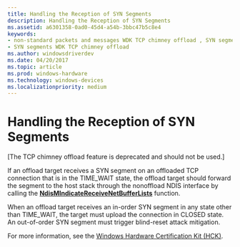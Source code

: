 ```yaml
---
title: Handling the Reception of SYN Segments
description: Handling the Reception of SYN Segments
ms.assetid: a6301358-0ad0-45d4-a54b-3bbc47b5c8e4
keywords:
- non-standard packets and messages WDK TCP chimney offload , SYN segments
- SYN segments WDK TCP chimney offload
ms.author: windowsdriverdev
ms.date: 04/20/2017
ms.topic: article
ms.prod: windows-hardware
ms.technology: windows-devices
ms.localizationpriority: medium
---
```


# Handling the Reception of SYN Segments


\[The TCP chimney offload feature is deprecated and should not be used.\]

If an offload target receives a SYN segment on an offloaded TCP connection that is in the TIME\_WAIT state, the offload target should forward the segment to the host stack through the nonoffload NDIS interface by calling the [**NdisMIndicateReceiveNetBufferLists**](https://msdn.microsoft.com/library/windows/hardware/ff563598) function.

When an offload target receives an in-order SYN segment in any state other than TIME\_WAIT, the target must upload the connection in CLOSED state. An out-of-order SYN segment must trigger blind-reset attack mitigation.

For more information, see the [Windows Hardware Certification Kit (HCK)](https://go.microsoft.com/fwlink/p/?LinkId=733613).

 

 





